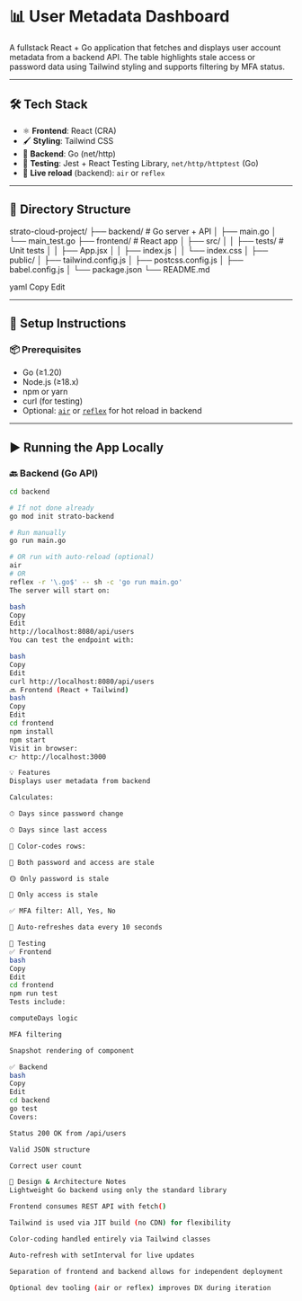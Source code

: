 # 📊 User Metadata Dashboard

A fullstack React + Go application that fetches and displays user account metadata from a backend API. The table highlights stale access or password data using Tailwind styling and supports filtering by MFA status.

---

## 🛠 Tech Stack

- ⚛️ **Frontend**: React (CRA)
- 🖌 **Styling**: Tailwind CSS
- 🐹 **Backend**: Go (net/http)
- 🧪 **Testing**: Jest + React Testing Library, `net/http/httptest` (Go)
- 🔁 **Live reload** (backend): `air` or `reflex`

---

## 📁 Directory Structure

strato-cloud-project/
├── backend/ # Go server + API
│ ├── main.go
│ └── main_test.go
├── frontend/ # React app
│ ├── src/
│ │ ├── tests/ # Unit tests
│ │ ├── App.jsx
│ │ ├── index.js
│ │ └── index.css
│ ├── public/
│ ├── tailwind.config.js
│ ├── postcss.config.js
│ ├── babel.config.js
│ └── package.json
└── README.md

yaml
Copy
Edit

---

## 🚀 Setup Instructions

### 📦 Prerequisites

- Go (≥1.20)
- Node.js (≥18.x)
- npm or yarn
- curl (for testing)
- Optional: [`air`](https://github.com/cosmtrek/air) or [`reflex`](https://github.com/cespare/reflex) for hot reload in backend

---

## ▶️ Running the App Locally

### 🔙 Backend (Go API)

```bash
cd backend

# If not done already
go mod init strato-backend

# Run manually
go run main.go

# OR run with auto-reload (optional)
air
# OR
reflex -r '\.go$' -- sh -c 'go run main.go'
The server will start on:

bash
Copy
Edit
http://localhost:8080/api/users
You can test the endpoint with:

bash
Copy
Edit
curl http://localhost:8080/api/users
🔜 Frontend (React + Tailwind)
bash
Copy
Edit
cd frontend
npm install
npm start
Visit in browser:
👉 http://localhost:3000

💡 Features
Displays user metadata from backend

Calculates:

⏱ Days since password change

⏱ Days since last access

🎨 Color-codes rows:

🔴 Both password and access are stale

🟡 Only password is stale

🔵 Only access is stale

✅ MFA filter: All, Yes, No

🔁 Auto-refreshes data every 10 seconds

🧪 Testing
✅ Frontend
bash
Copy
Edit
cd frontend
npm run test
Tests include:

computeDays logic

MFA filtering

Snapshot rendering of component

✅ Backend
bash
Copy
Edit
cd backend
go test
Covers:

Status 200 OK from /api/users

Valid JSON structure

Correct user count

🧱 Design & Architecture Notes
Lightweight Go backend using only the standard library

Frontend consumes REST API with fetch()

Tailwind is used via JIT build (no CDN) for flexibility

Color-coding handled entirely via Tailwind classes

Auto-refresh with setInterval for live updates

Separation of frontend and backend allows for independent deployment

Optional dev tooling (air or reflex) improves DX during iteration


